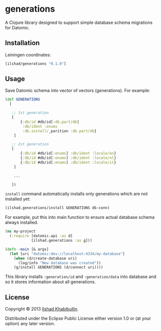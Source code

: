 # generations

A Clojure library designed to support simple database schema migrations
for Datomic.

## Installation

Leiningen coordinates:

```clojure
[ilshad/generations "0.1.0"]
```

## Usage

Save Datomic schema into vector of vectors (generations). For example:

```clojure
(def GENERATIONS
  [

   ;; 1st generation
   [
	   {:db/id #db/id[:db.part/db]
	    :db/ident :enums
	    :db.install/_parition :db.part/db}
	]

   ;; 2st generation
   [
	   {:db/id #db/id[:enums] :db/ident :locale/en}
	   {:db/id #db/id[:enums] :db/ident :locale/nl}
	   {:db/id #db/id[:enums] :db/ident :locale/it}
	]

	...

   ])
```

`install` command automatically installs only generations which are not
installed yet:

```clojure
(ilshad.generations/install GENERATIONS db-conn)
```

For example, put this into main function to ensure actual
database schema always installed.

```clojure
(ns my-project
  (:require [datomic.api :as d]
            [ilshad.generations :as g]))

(defn -main [& args]
  (let [uri "datomic:dev://localhost:4334/my-database"]
    (when (d/create-database uri)
	  (log/info "New database was created"))
    (g/install GENERATIONS (d/connect uri))))
```

This library installs `:generation/id` and `:generation/data`
into database and so it stores information about all generations.

## License

Copyright © 2013 [Ilshad Khabibullin](http://ilshad.com).

Distributed under the Eclipse Public License either version 1.0 or (at
your option) any later version.
